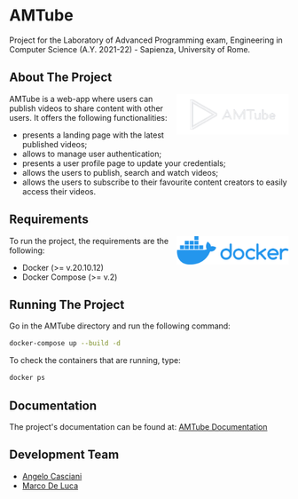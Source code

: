 # AMTube
Project for the Laboratory of Advanced Programming exam, Engineering in Computer Science (A.Y. 2021-22) - Sapienza, University of Rome.
## About The Project
<img align="right" alt="AMTube_logo" src="./Documentation/assets/logo_amtube-nobg.png" width=40% height=auto>
AMTube is a web-app where users can publish videos to share content with other users.
It offers the following functionalities:

- presents a landing page with the latest published videos;
- allows to manage user authentication;
- presents a user profile page to update your credentials;
- allows the users to publish, search and watch videos;
- allows the users to subscribe to their favourite content creators to easily access their videos.

## Requirements
<img align="right" alt="Docker_logo" src="./Documentation/assets/Docker_logo.png" width=40% height=auto>

To run the project, the requirements are the following:
- Docker (>= v.20.10.12)
- Docker Compose (>= v.2)
## Running The Project
Go in the AMTube directory and run the following command:
```bash
docker-compose up --build -d
```
To check the containers that are running, type:
```bash
docker ps
```
## Documentation
The project's documentation can be found at: [AMTube Documentation](https://github.com/AngeloC99/AMTube/tree/main/Documentation)
## Development Team
- [Angelo Casciani](https://github.com/AngeloC99)
- [Marco De Luca](https://github.com/MarcoDL99)
